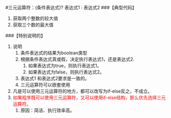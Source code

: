#三元运算符：(条件表达式)? 表达式1 : 表达式2
###【典型代码】

1. 获取两个整数的较大值
2. 获取三个数的最大值

###【特别说明的】

1. 说明
   1. 条件表达式的结果为boolean类型
   2. 根据条件表达式真或假，决定执行表达式1，还是表达式2.
      1. 如果表达式为true，则执行表达式1。
      2. 如果表达式为false，则执行表达式2。
   3. 表达式1 和表达式2要求是一致的。
   4. 三元运算符可以嵌套使用
2. 凡是可以使用三元运算符的地方，都可以改写为if-else反之，不成立。
3. <font color = "red">如果程序既可以使用三元运算符，又可以使用if-else结构，那么优先选择三元运算符。</font>
   1. 原因：简洁、执行效率高。
